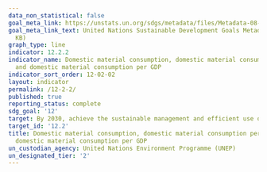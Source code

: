 ```yaml
---
data_non_statistical: false
goal_meta_link: https://unstats.un.org/sdgs/metadata/files/Metadata-08-04-02.pdf
goal_meta_link_text: United Nations Sustainable Development Goals Metadata (PDF 783
  KB)
graph_type: line
indicator: 12.2.2
indicator_name: Domestic material consumption, domestic material consumption per capita,
  and domestic material consumption per GDP
indicator_sort_order: 12-02-02
layout: indicator
permalink: /12-2-2/
published: true
reporting_status: complete
sdg_goal: '12'
target: By 2030, achieve the sustainable management and efficient use of natural resources
target_id: '12.2'
title: Domestic material consumption, domestic material consumption per capita, and
  domestic material consumption per GDP
un_custodian_agency: United Nations Environment Programme (UNEP)
un_designated_tier: '2'
---
```

